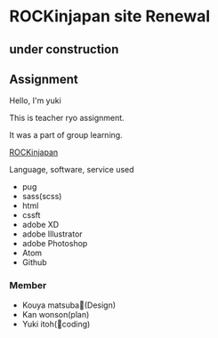 # ROCKinjapan site Renewal
under construction
---
## Assignment

Hello, I'm yuki

This is teacher ryo assignment.

It was a part of group learning.

<a href="https://usagino.github.io/rock_injapan_site_renewal.github.io/" target="_blank">ROCKinjapan</a>


Language, software, service used

- pug
- sass(scss)
- html
- cssft
- adobe XD
- adobe Illustrator
- adobe Photoshop
- Atom
- Github

### Member

- Kouya matsuba(Design)
- Kan wonson(plan)
- Yuki itoh(coding)
